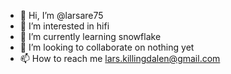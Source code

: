 - 👋 Hi, I’m @larsare75
- 👀 I’m interested in hifi 
- 🌱 I’m currently learning snowflake
- 💞️ I’m looking to collaborate on nothing yet
- 📫 How to reach me lars.killingdalen@gmail.com

<!---
larsare75/larsare75 is a ✨ special ✨ repository because its `README.md` (this file) appears on your GitHub profile.
You can click the Preview link to take a look at your changes.
--->
